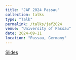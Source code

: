 ```yaml
---
title: "JAF 2024 Passau"
collection: talks
type: "Talk"
permalink: /talks/jaf2024
venue: "University of Passau"
date: 2024-09-11
location: "Passau, Germany"
---
```


[Slides](http://quentinlh.github.io/files/JAF2024.pdf)

